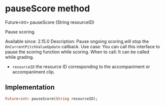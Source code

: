 


# pauseScore method








Future&lt;int> pauseScore
(String resourceID)





<p>Pause scoring.</p>
<p>Available since: 2.15.0
Description: Pause ongoing scoring,will stop the <code>OnCurrentPitchValueUpdate</code> callback.
Use case: You can call this interface to pause the scoring function while scoring.
When to call: It can be called while grading.</p>
<ul>
<li><code>resourceID</code> the resource ID corresponding to the accompaniment or accompaniment clip.</li>
</ul>



## Implementation

```dart
Future<int> pauseScore(String resourceID);
```







